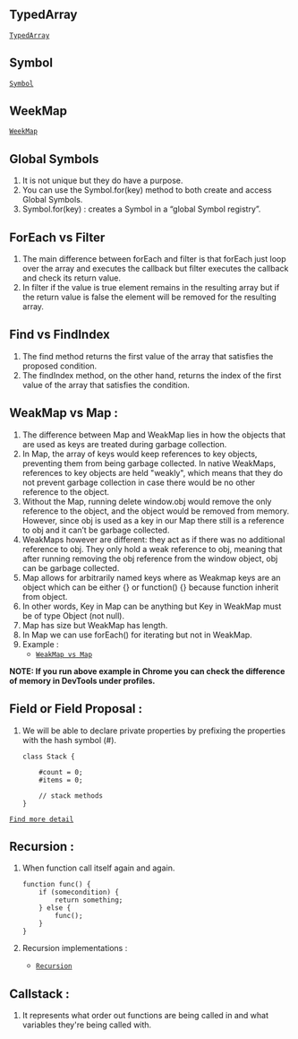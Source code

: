 ## TypedArray

[`TypedArray`](docs/typed-array.md)

## Symbol

[`Symbol`](docs/symbol.md)

## WeekMap

[`WeekMap`](docs/week-map.md)

## Global Symbols
1. It is not unique but they do have a purpose.
2. You can use the Symbol.for(key) method to both create and access Global Symbols.
3. Symbol.for(key) : creates a Symbol in a “global Symbol registry”.

## ForEach vs Filter
1. The main difference between forEach and filter is that forEach just loop over the array and executes the callback but filter executes the callback and check its return value.
2. In filter if the value is true element remains in the resulting array but if the return value is false the element will be removed for the resulting array.

## Find vs FindIndex
1. The find method returns the first value of the array that satisfies the proposed condition. 
2. The findIndex method, on the other hand, returns the index of the first value of the array that satisfies the condition.

## WeakMap vs Map :
1. The difference between Map and WeakMap lies in how the objects that are used as keys are treated during garbage collection.
2. In Map, the array of keys would keep references to key objects, preventing them from being garbage collected. In native WeakMaps, references to key objects are held "weakly", which means that they do not prevent garbage collection in case there would be no other reference to the object.
3. Without the Map, running delete window.obj would remove the only reference to the object, and the object would be removed from memory. However, since obj is used as a key in our Map there still is a reference to obj and it can’t be garbage collected.
4. WeakMaps however are different: they act as if there was no additional reference to obj. They only hold a weak reference to obj, meaning that after running removing the obj reference from the window object, obj can be garbage collected.
5. Map allows for arbitrarily named keys where as Weakmap keys are an object which can be either {} or function() {} because function inherit from object.
6. In other words, Key in Map can be anything but Key in WeakMap must be of type Object (not null).
7. Map has size but WeakMap has length.
8. In Map we can use forEach() for iterating but not in WeakMap.
9. Example :
    * [`WeakMap vs Map`](src/weak-map.js)

**NOTE: If you run above example in Chrome you can check the difference of memory in DevTools under profiles.**

## Field or Field Proposal : 
1. We will be able to declare private properties by prefixing the properties with the hash symbol (#).
    
    ```
    class Stack {
    
        #count = 0;
        #items = 0;

        // stack methods
    }
    ```
    
 [`Find more detail`](http://2ality.com/2017/07/class-fields.html)

## Recursion : 
1. When function call itself again and again.
    
    ```
    function func() {
        if (somecondition) {
            return something;
        } else {
            func();
        }
    }
    ```

2. Recursion implementations :
    * [`Recursion`](src/recursion.js)

## Callstack : 
1. It represents what order out functions are being called in and what variables they're being called with.
